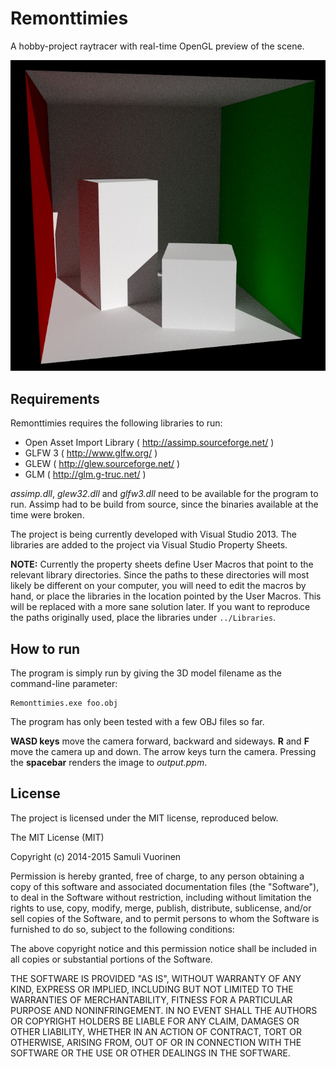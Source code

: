 Remonttimies
============
A hobby-project raytracer with real-time OpenGL preview of the scene.

![Cornell box rendered with Remonttimies](Images\cornell_100_samples_per_pixel.jpg?raw=true "Cornell box rendered with Remonttimies")

Requirements
------------
Remonttimies requires the following libraries to run:

* Open Asset Import Library ( http://assimp.sourceforge.net/ )
* GLFW 3 ( http://www.glfw.org/ )
* GLEW ( http://glew.sourceforge.net/ )
* GLM ( http://glm.g-truc.net/ )

_assimp.dll_, _glew32.dll_ and _glfw3.dll_ need to be available for the program to run. Assimp had to be build from source, since the binaries available at the time were broken.

The project is being currently developed with Visual Studio 2013. The libraries are added to the project via Visual Studio Property Sheets.

__NOTE:__ Currently the property sheets define User Macros that point to the relevant library directories. Since the paths to these directories will most likely be different on your computer, you will need to edit the macros by hand, or place the libraries in the location pointed by the User Macros. This will be replaced with a more sane solution later. If you want to reproduce the paths originally used, place the libraries under `../Libraries`.

How to run
----------
The program is simply run by giving the 3D model filename as the command-line parameter:

    Remonttimies.exe foo.obj

The program has only been tested with a few OBJ files so far.

__WASD keys__ move the camera forward, backward and sideways. __R__ and __F__ move the camera up and down. The arrow keys turn the camera. Pressing the __spacebar__ renders the image to _output.ppm_.

License
-------
The project is licensed under the MIT license, reproduced below.

The MIT License (MIT)

Copyright (c) 2014-2015 Samuli Vuorinen

Permission is hereby granted, free of charge, to any person obtaining a copy
of this software and associated documentation files (the "Software"), to deal
in the Software without restriction, including without limitation the rights
to use, copy, modify, merge, publish, distribute, sublicense, and/or sell
copies of the Software, and to permit persons to whom the Software is
furnished to do so, subject to the following conditions:

The above copyright notice and this permission notice shall be included in
all copies or substantial portions of the Software.

THE SOFTWARE IS PROVIDED "AS IS", WITHOUT WARRANTY OF ANY KIND, EXPRESS OR
IMPLIED, INCLUDING BUT NOT LIMITED TO THE WARRANTIES OF MERCHANTABILITY,
FITNESS FOR A PARTICULAR PURPOSE AND NONINFRINGEMENT. IN NO EVENT SHALL THE
AUTHORS OR COPYRIGHT HOLDERS BE LIABLE FOR ANY CLAIM, DAMAGES OR OTHER
LIABILITY, WHETHER IN AN ACTION OF CONTRACT, TORT OR OTHERWISE, ARISING FROM,
OUT OF OR IN CONNECTION WITH THE SOFTWARE OR THE USE OR OTHER DEALINGS IN
THE SOFTWARE.
